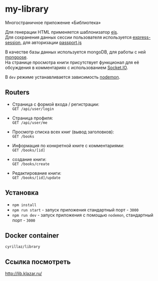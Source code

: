 # my-library

Многостраничное приложение «Библиотека»

Для генерации HTML применяется шаблонизатор [ejs](https://www.npmjs.com/package/ejs).\
Для сохранения данных сессии пользователя используется [express-session](https://www.npmjs.com/package/express-session), для авторизации [passport.js](https://www.npmjs.com/package/passport)

В качестве базы данных используется mongoDB, для работы с ней [mongoose](https://mongoosejs.com/).\
На странице просмотра книги присутствует функционал для её обсуждения в комментариях с использованием [Socket.IO](https://socket.io/).

В `dev` режиме устанавливается зависимость [nodemon](https://www.npmjs.com/package/nodemon).

## Routers

- Cтраница с формой входа / регистрации:\
   `GET /api/user/login`

- Cтраница профиля:\
   `GET /api/user/me`

- Просмотр списка всех книг (вывод заголовков):\
   `GET /books`

- Информация по конкретной книге c комментариями:\
   `GET /books/[id]`

- создание книги:\
  `GET /books/create`

- Редактирование книги:\
   `GET /books/[id]/update`

## Установка

- `npm install`
- `npm run start` - запуск приложения стандартный порт - `3000`
- `npm run dev` - запуск приложения с помощью `nodemon`, стандартный порт - `3000`

## Docker container

`cyrillaz/library`

## Ссылка посмотреть

http://lib.klazar.ru/
